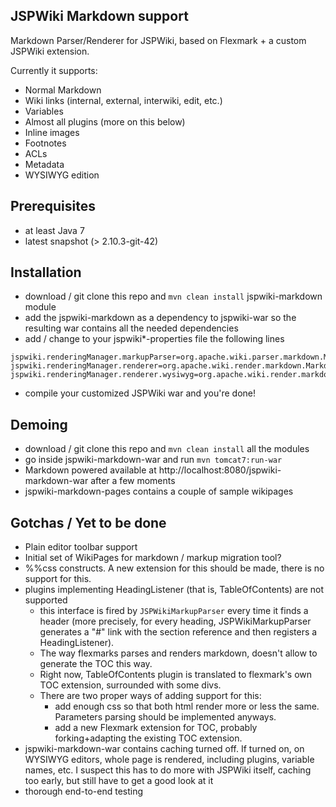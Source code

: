 JSPWiki Markdown support
------------------------

Markdown Parser/Renderer for JSPWiki, based on Flexmark + a custom JSPWiki extension. 

Currently it supports:
* Normal Markdown
* Wiki links (internal, external, interwiki, edit, etc.)
* Variables
* Almost all plugins (more on this below)
* Inline images
* Footnotes
* ACLs
* Metadata
* WYSIWYG edition

Prerequisites
-------------
* at least Java 7
* latest snapshot (> 2.10.3-git-42)

Installation
------------
* download / git clone this repo and `mvn clean install` jspwiki-markdown module
* add the jspwiki-markdown as a dependency to jspwiki-war so the resulting war contains all the needed dependencies 
* add / change to your jspwiki*-properties file the following lines
```
jspwiki.renderingManager.markupParser=org.apache.wiki.parser.markdown.MarkdownParser
jspwiki.renderingManager.renderer=org.apache.wiki.render.markdown.MarkdownRenderer
jspwiki.renderingManager.renderer.wysiwyg=org.apache.wiki.render.markdown.MarkdownRenderer
```
* compile your customized JSPWiki war and you're done!

Demoing
-------
* download / git clone this repo and `mvn clean install` all the modules
* go inside jspwiki-markdown-war and run `mvn tomcat7:run-war`
* Markdown powered available at http://localhost:8080/jspwiki-markdown-war after a few moments
* jspwiki-markdown-pages contains a couple of sample wikipages

Gotchas / Yet to be done
------------------------
* Plain editor toolbar support
* Initial set of WikiPages for markdown / markup migration tool?
* %%css constructs. A new extension for this should be made, there is no support for this.
* plugins implementing HeadingListener (that is, TableOfContents) are not supported
  * this interface is fired by `JSPWikiMarkupParser` every time it finds a header (more precisely, for every heading, JSPWikiMarkupParser generates a "#" link
with the section reference and then registers a HeadingListener).
  * The way flexmarks parses and renders markdown, doesn't allow to generate the TOC this way. 
  * Right now, TableOfContents plugin is translated to flexmark's own TOC extension, surrounded with some divs.
  * There are two proper ways of adding support for this:
    * add enough css so that both html render more or less the same. Parameters parsing should be implemented anyways.
    * add a new Flexmark extension for TOC, probably forking+adapting the existing TOC extension.
* jspwiki-markdown-war contains caching turned off. If turned on, on WYSIWYG editors, whole page is rendered, including plugins, variable names, etc. I suspect this has to do more with JSPWiki itself, caching too early, but still have to get a good look at it
* thorough end-to-end testing

